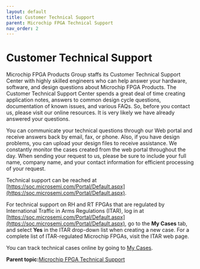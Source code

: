 ```yaml
---
layout: default
title: Customer Technical Support
parent: Microchip FPGA Technical Support
nav_order: 2
---
```

# Customer Technical Support

Microchip FPGA Products Group staffs its Customer Technical Support Center with highly skilled engineers who can help answer your hardware, software, and design questions about Microchip FPGA Products. The Customer Technical Support Center spends a great deal of time creating application notes, answers to common design cycle questions, documentation of known issues, and various FAQs. So, before you contact us, please visit our online resources. It is very likely we have already answered your questions.

You can communicate your technical questions through our Web portal and receive answers back by email, fax, or phone. Also, if you have design problems, you can upload your design files to receive assistance. We constantly monitor the cases created from the web portal throughout the day. When sending your request to us, please be sure to include your full name, company name, and your contact information for efficient processing of your request.

Technical support can be reached at [https://soc.microsemi.com/Portal/Default.aspx](https://soc.microsemi.com/Portal/Default.aspx).

For technical support on RH and RT FPGAs that are regulated by International Traffic in Arms Regulations \(ITAR\), log in at [https://soc.microsemi.com/Portal/Default.aspx](https://soc.microsemi.com/Portal/Default.aspx), go to the **My Cases** tab, and select **Yes** in the ITAR drop-down list when creating a new case. For a complete list of ITAR-regulated Microchip FPGAs, visit the ITAR web page.



You can track technical cases online by going to [My Cases](http://www.microsemi.com/soc/mycases/).

**Parent topic:**[Microchip FPGA Technical Support](GUID-F9CF799C-7DEB-461F-9D6C-2A3F3C910ACF.md)

